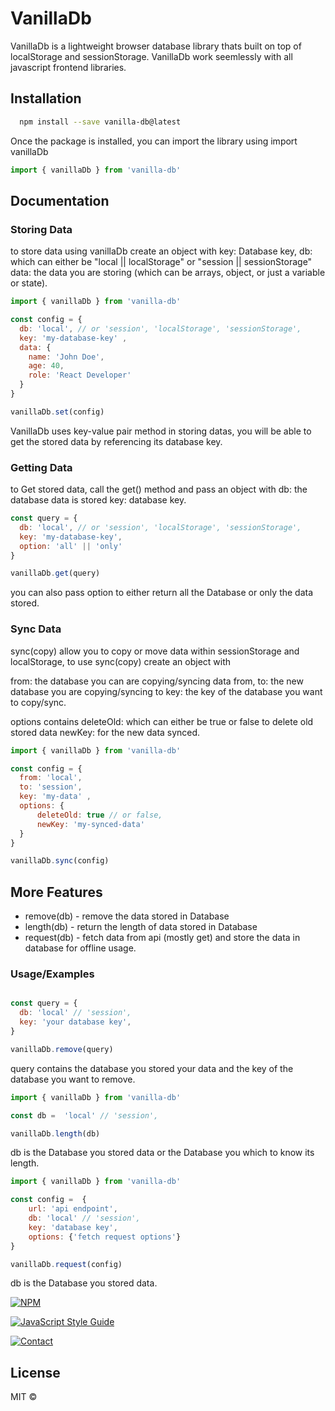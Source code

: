 # VanillaDb

VanillaDb is a lightweight browser database library thats built on top of localStorage and sessionStorage.
VanillaDb work seemlessly with all javascript frontend libraries.


## Installation
```bash
  npm install --save vanilla-db@latest
```
Once the package is installed, you can import the library using import vanillaDb

```javascript
import { vanillaDb } from 'vanilla-db'

```

## Documentation
### Storing Data 

to store data using vanillaDb create an object with
key: Database key,
db:  which can either be "local || localStorage" or "session || sessionStorage" 
data: the data you are storing (which can be arrays, object, or just a variable or state).

```javascript
import { vanillaDb } from 'vanilla-db'

const config = {
  db: 'local', // or 'session', 'localStorage', 'sessionStorage',
  key: 'my-database-key' ,
  data: {
    name: 'John Doe',
    age: 40,
    role: 'React Developer'
  }
}

vanillaDb.set(config)
```
VanillaDb uses key-value pair method in storing datas, you will be able to get the stored data by referencing its database key.


### Getting Data 

to Get stored data, call the get() method and pass an object with
db: the database data is stored
key: database key.

```javascript
const query = {
  db: 'local', // or 'session', 'localStorage', 'sessionStorage',
  key: 'my-database-key',
  option: 'all' || 'only'
}

vanillaDb.get(query)

```
you can also pass option to either return all the Database or only the data stored.


### Sync Data
sync(copy) allow you to copy or move data within sessionStorage and localStorage, 
to use sync(copy) create an object with

from: the database you can are copying/syncing data from, 
to: the new database you are copying/syncing to
key: the key of the database you want to copy/sync.

options contains 
deleteOld: which can either be true or false to delete old stored data
newKey: for the new data synced.

```javascript
import { vanillaDb } from 'vanilla-db'

const config = {
  from: 'local', 
  to: 'session',
  key: 'my-data' ,
  options: {
      deleteOld: true // or false,
      newKey: 'my-synced-data'
  }
}

vanillaDb.sync(config)
```

## More Features
- remove(db) - remove the data stored in Database
- length(db) - return the length of data stored in Database
- request(db) - fetch data from api (mostly get) and store the data in database for offline usage.

### Usage/Examples
```javascript

const query = {
  db: 'local' // 'session',
  key: 'your database key',
}

vanillaDb.remove(query)

```
query contains the database you stored your data and the key of the database you want to remove.

```javascript
import { vanillaDb } from 'vanilla-db'

const db =  'local' // 'session',

vanillaDb.length(db)

```
db is the Database you stored data or the Database you which to know its length.

```javascript
import { vanillaDb } from 'vanilla-db'

const config =  {
    url: 'api endpoint',
    db: 'local' // 'session',
    key: 'database key',
    options: {'fetch request options'}
}

vanillaDb.request(config)

```
db is the Database you stored data.


[![NPM](https://img.shields.io/npm/v/vanilla-db.svg)](https://www.npmjs.com/package/vanilla-db) 

[![JavaScript Style Guide](https://img.shields.io/badge/code_style-standard-brightgreen.svg)](https://standardjs.com)

[![Contact](https://img.shields.io/badge/contact-@zediculz-blue.svg?style=flat&logo=twitter)](https://twitter.com/zediculz)

## License

MIT ©